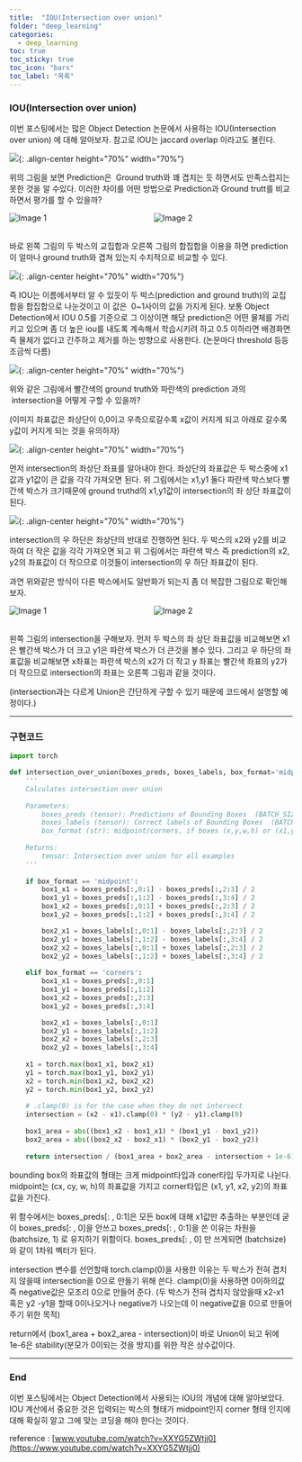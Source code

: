 ```yaml
---
title:  "IOU(Intersection over union)"
folder: "deep_learning"
categories:
  - deep_learning
toc: true
toc_sticky: true
toc_icon: "bars"
toc_label: "목록"
---
```


### IOU(Intersection over union)

이번 포스팅에서는 많은 Object Detection 논문에서 사용하는 IOU(Intersection over union) 에 대해 알아보자. 참고로 IOU는 jaccard overlap 이라고도 불린다.

![](/images/../images/2023-03-10-14-12-41.png){: .align-center height="70%" width="70%"}<br>

위의 그림을 보면 Prediction은  Ground truth와 꽤 겹치는 듯 하면서도 만족스럽지는 못한 것을 알 수있다. 이러한 차이를 어떤 방법으로 Prediction과 Ground trutt를 비교하면서 평가를 할 수 있을까? 

<div style="display: grid; grid-template-columns: repeat(2, 1fr); grid-gap: 10px;">

<img src="/images/../images/2023-03-10-14-12-50.png" alt="Image 1" >

<img src="/images/../images/2023-03-10-14-12-55.png" alt="Image 2" >

</div>
<br>

바로 왼쪽 그림의 두 박스의 교집합과 오른쪽 그림의 합집합을 이용을 하면 prediction이 얼마나 ground truth와 겹쳐 있는지 수치적으로 비교할 수 있다.

![](/images/../images/2023-03-10-14-13-44.png){: .align-center height="70%" width="70%"}<br>

즉 IOU는 이름에서부터 알 수 있듯이 두 박스(prediction and ground truth)의 교집합을 합집합으로 나눈것이고 이 값은  0~1사이의 값을 가지게 된다. 보통 Object Detection에서 IOU 0.5를 기준으로 그 이상이면 해당 prediction은 어떤 물체를 가리키고 있으며 좀 더 높은 iou를 내도록 계속해서 학습시키려 하고 0.5 이하라면 배경화면 즉 물체가 없다고 간주하고 제거를 하는 방향으로 사용한다. (논문마다 threshold 등등 조금씩 다름)

![](/images/../images/2023-03-10-14-13-52.png){: .align-center height="70%" width="70%"}<br>

위와 같은 그림에서 빨간색의 ground truth와 파란색의 prediction 과의  intersection을 어떻게 구할 수 있을까?

(이미지 좌표값은 좌상단이 0,0이고 우측으로갈수록 x값이 커지게 되고 아래로 갈수록 y값이 커지게 되는 것을 유의하자) 

![](/images/../images/2023-03-10-14-14-00.png){: .align-center height="70%" width="70%"}<br>

먼저 intersection의 좌상단 좌표를 알아내야 한다. 좌상단의 좌표값은 두 박스중에 x1값과 y1값이 큰 값을 각각 가져오면 된다. 위 그림에서는 x1,y1 둘다 파란색 박스보다 빨간색 박스가 크기때문에 ground truthd의 x1,y1값이 intersection의 좌 상단 좌표값이 된다.

![](/images/../images/2023-03-10-14-14-05.png){: .align-center height="70%" width="70%"}<br>

intersection의 우 하단은 좌상단의 반대로 진행하면 된다. 두 박스의 x2와 y2를 비교하여 더 작은 값을 각각 가져오면 되고 위 그림에서는 파란색 박스 즉 prediction의 x2, y2의 좌표값이 더 작으므로 이것들이 intersection의 우 하단 좌표값이 된다.

과연 위와같은 방식이 다른 박스에서도 일반화가 되는지 좀 더 복잡한 그림으로 확인해보자.


<div style="display: grid; grid-template-columns: repeat(2, 1fr); grid-gap: 10px;">

<img src="/images/../images/2023-03-10-14-14-24.png" alt="Image 1" >
<img src="/images/../images/2023-03-10-14-14-28.png" alt="Image 2" >

</div>
<br>

왼쪽 그림의 intersection을 구해보자. 먼저 두 박스의 좌 상단 좌표값을 비교해보면 x1은 빨간색 박스가 더 크고 y1은 파란색 박스가 더 큰것을 볼수 있다. 그리고 우 하단의 좌표값을 비교해보면 x좌표는 파란색 박스의 x2가 더 작고 y 좌표는 빨간색 좌표의 y2가 더 작으므로 intersection의 좌표는 오른쪽 그림과 같을 것이다.

(intersection과는 다르게 Union은 간단하게 구할 수 있기 때문에 코드에서 설명할 예정이다.)

---

### 구현코드

``` python
import torch

def intersection_over_union(boxes_preds, boxes_labels, box_format='midpoint'):
    '''
    Calculates intersection over union
    
    Parameters:
        boxes_preds (tensor): Predictions of Bounding Boxes  (BATCH_SIZE, 4)
        boxes_labels (tensor): Correct labels of Bounding Boxes  (BATCH_SIZE, 4)
        box_format (str): midpoint/corners, if boxes (x,y,w,h) or (x1,y1,x2,y2)
    
    Returns:
        tensor: Intersection over union for all examples
    ''' 
    
    if box_format == 'midpoint':
        box1_x1 = boxes_preds[:,0:1] - boxes_preds[:,2:3] / 2
        box1_y1 = boxes_preds[:,1:2] - boxes_preds[:,3:4] / 2
        box1_x2 = boxes_preds[:,0:1] + boxes_preds[:,2:3] / 2
        box1_y2 = boxes_preds[:,1:2] + boxes_preds[:,3:4] / 2

        box2_x1 = boxes_labels[:,0:1] - boxes_labels[:,2:3] / 2
        box2_y1 = boxes_labels[:,1:2] - boxes_labels[:,3:4] / 2
        box2_x2 = boxes_labels[:,0:1] + boxes_labels[:,2:3] / 2
        box2_y2 = boxes_labels[:,1:2] + boxes_labels[:,3:4] / 2
    
    elif box_format == 'corners':   
        box1_x1 = boxes_preds[:,0:1]
        box1_y1 = boxes_preds[:,1:2]
        box1_x2 = boxes_preds[:,2:3]
        box1_y2 = boxes_preds[:,3:4]

        box2_x1 = boxes_labels[:,0:1]
        box2_y1 = boxes_labels[:,1:2]
        box2_x2 = boxes_labels[:,2:3]
        box2_y2 = boxes_labels[:,3:4]
        
    x1 = torch.max(box1_x1, box2_x1)
    y1 = torch.max(box1_y1, box2_y1)
    x2 = torch.min(box1_x2, box2_x2)
    y2 = torch.min(box1_y2, box2_y2)
    
    # .clamp(0) is for the case when they do not intersect
    intersection = (x2 - x1).clamp(0) * (y2 - y1).clamp(0)
    
    box1_area = abs((box1_x2 - box1_x1) * (box1_y1 - box1_y2))
    box2_area = abs((box2_x2 - box2_x1) * (box2_y1 - box2_y2))
    
    return intersection / (box1_area + box2_area - intersection + 1e-6)
```

bounding box의 좌표값의 형태는 크게 midpoint타입과 coner타입 두가지로 나뉜다. midpoint는 (cx, cy, w, h)의 좌표값을 가지고 corner타입은 (x1, y1, x2, y2)의 좌표값을 가진다.

위 함수에서는 boxes\_preds\[: , 0:1\]은 모든 box에 대해 x1값만 추출하는 부분인데 굳이 boxes\_preds\[: , 0\]을 안쓰고 boxes\_preds\[: , 0:1\]을 쓴 이유는 차원을 (batchsize, 1) 로 유지하기 위함이다. boxes\_preds\[: , 0\] 만 쓰게되면 (batchsize) 와 같이 1차워 벡터가 된다.

intersection 변수를 선언할때 torch.clamp(0)을 사용한 이유는 두 박스가 전혀 겹치지 않을때 intersection을 0으로 만들기 위해 쓴다. clamp(0)을 사용하면 0이하의값 즉 negative값은 모조리 0으로 만들어 준다. (두 박스가 전혀 겹치지 않았을때 x2-x1 혹은 y2 -y1을 할때 0이나오거나 negative가 나오는데 이 negative값을 0으로 만들어 주기 위한 목적)

return에서 (box1\_area + box2\_area - intersection)이 바로 Union이 되고 뒤에 1e-6은 stability(분모가 0이되는 것을 방지)를 위한 작은 상수값이다.

---

### End

이번 포스팅에서는 Object Detection에서 사용되는 IOU의 개념에 대해 알아보았다. IOU 계산에서 중요한 것은 입력되는 박스의 형태가 midpoint인지 corner 형태 인지에 대해 확실히 알고 그에 맞는 코딩을 해야 한다는 것이다.

reference : [www.youtube.com/watch?v=XXYG5ZWtjj0](https://www.youtube.com/watch?v=XXYG5ZWtjj0)